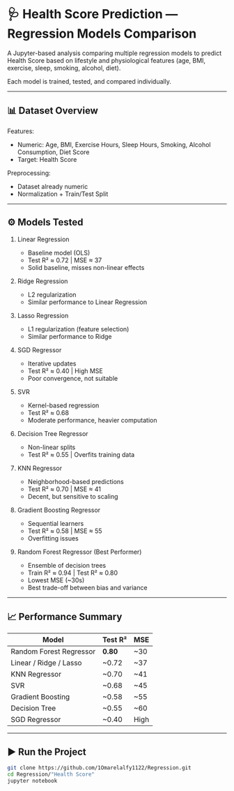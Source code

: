 # 🩺 Health Score Prediction — Regression Models Comparison

A Jupyter-based analysis comparing multiple regression models to predict Health Score
based on lifestyle and physiological features (age, BMI, exercise, sleep, smoking, alcohol, diet).

Each model is trained, tested, and compared individually.

---

## 📊 Dataset Overview

Features:
  - Numeric: Age, BMI, Exercise Hours, Sleep Hours, Smoking, Alcohol Consumption, Diet Score
  - Target: Health Score

Preprocessing:
  - Dataset already numeric
  - Normalization + Train/Test Split

---

## ⚙️ Models Tested

1. Linear Regression
   - Baseline model (OLS)
   - Test R² ≈ 0.72 | MSE ≈ 37
   - Solid baseline, misses non-linear effects

2. Ridge Regression
   - L2 regularization
   - Similar performance to Linear Regression

3. Lasso Regression
   - L1 regularization (feature selection)
   - Similar performance to Ridge

4. SGD Regressor
   - Iterative updates
   - Test R² ≈ 0.40 | High MSE
   - Poor convergence, not suitable

5. SVR
   - Kernel-based regression
   - Test R² ≈ 0.68
   - Moderate performance, heavier computation

6. Decision Tree Regressor
   - Non-linear splits
   - Test R² ≈ 0.55 | Overfits training data

7. KNN Regressor
   - Neighborhood-based predictions
   - Test R² ≈ 0.70 | MSE ≈ 41
   - Decent, but sensitive to scaling

8. Gradient Boosting Regressor
   - Sequential learners
   - Test R² ≈ 0.58 | MSE ≈ 55
   - Overfitting issues

9. Random Forest Regressor (Best Performer)
   - Ensemble of decision trees
   - Train R² ≈ 0.94 | Test R² ≈ 0.80
   - Lowest MSE (~30s)
   - Best trade-off between bias and variance

---

## 📈 Performance Summary

| Model                   | Test R² | MSE   |
|--------------------------|---------|-------|
| Random Forest Regressor | **0.80** | ~30   |
| Linear / Ridge / Lasso  | ~0.72   | ~37   |
| KNN Regressor           | ~0.70   | ~41   |
| SVR                     | ~0.68   | ~45   |
| Gradient Boosting       | ~0.58   | ~55   |
| Decision Tree           | ~0.55   | ~60   |
| SGD Regressor           | ~0.40   | High  |

---

## ▶️ Run the Project

```bash
git clone https://github.com/1Omarelalfy1122/Regression.git
cd Regression/"Health Score"
jupyter notebook
